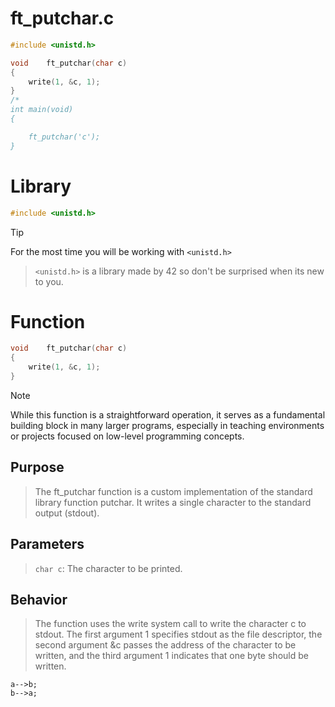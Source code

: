 # ft_putchar.c
```c
#include <unistd.h>

void	ft_putchar(char c)
{
	write(1, &c, 1);
}
/*
int	main(void)
{

	ft_putchar('c');
}
```
# Library
```c
#include <unistd.h>
```
> [!TIP]
> For the most time you will be working with `<unistd.h>`

> `<unistd.h>` is a library made by 42 so don't be surprised when its new to you.
# Function
```c
void	ft_putchar(char c)
{
	write(1, &c, 1);
}
```
> [!NOTE]
> While this function is a straightforward operation, it serves as a fundamental building block in many larger programs, especially in teaching environments or projects focused on low-level programming concepts.


## Purpose
> The ft_putchar function is a custom implementation of the standard library function putchar. It writes a single character to the standard output (stdout).
## Parameters
> `char c`: The character to be printed.
## Behavior
> The function uses the write system call to write the character c to stdout. The first argument 1 specifies stdout as the file descriptor, the second argument &c passes the address of the character to be written, and the third argument 1 indicates that one byte should be written.
```mermaid
a-->b;
b-->a;
```
